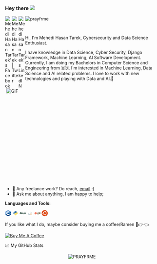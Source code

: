 ### Hey there <img src="https://media.giphy.com/media/hvRJCLFzcasrR4ia7z/giphy.gif" width="25px">
</a>
<a href="https://www.facebook.com/prayfrme/">
  <img align="left" alt="Mehedi Hasan Tarek's Facebook" width="22px" src="https://raw.githubusercontent.com/peterthehan/peterthehan/master/assets/facebook.svg" />
</a>
<a href="https://twitter.com/prayfrme">
  <img align="left" alt="Mehedi Hasan Tarek | Twitter" width="22px" src="https://raw.githubusercontent.com/peterthehan/peterthehan/master/assets/twitter.svg" />
</a>
<a href="https://www.linkedin.com/in/prayfrme/">
  <img align="left" alt="Mehedi Hasan Tarek's LinkedIN" width="22px" src="https://raw.githubusercontent.com/peterthehan/peterthehan/master/assets/linkedin.svg" />
</a>
<p> <img src="![Profile views](https://gpvc.arturio.dev/PRAYFRME)" alt="prayfrme" /> </p>

<br />

Hi, I'm Mehedi Hasan Tarek, Cybersecurity and Data Science Enthusiast.

I have knowledge in Data Science, Cyber Security, Django Framework, Machine Learning, AI Software Development. Currently, I am doing my Bachelors in Computer Science and Engineering from 🇧🇩. I'm interested in Machine Learning, Data Science and AI related problems. I love to work with new technologies and playing with Data and AI.🤖




  <img align="right" alt="GIF" src="https://github.com/abhisheknaiidu/abhisheknaiidu/blob/master/code.gif?raw=true" width="500" height="320" />
  
- 💼 Any freelance work? Do reach, [email](mailto:mhtarek@live.com) :)
- 💬 Ask me about anything, I am happy to help;

**Languages and Tools:**  

<code><img height="20" src="https://raw.githubusercontent.com/github/explore/80688e429a7d4ef2fca1e82350fe8e3517d3494d/topics/cpp/cpp.png"></code>
<code><img height="20" src="https://raw.githubusercontent.com/github/explore/80688e429a7d4ef2fca1e82350fe8e3517d3494d/topics/python/python.png"></code>
<code><img height="20" src="https://raw.githubusercontent.com/github/explore/80688e429a7d4ef2fca1e82350fe8e3517d3494d/topics/django/django.png"></code>
<code><img height="20" src="https://raw.githubusercontent.com/github/explore/80688e429a7d4ef2fca1e82350fe8e3517d3494d/topics/mysql/mysql.png"></code>
<code><img height="20" src="https://raw.githubusercontent.com/github/explore/80688e429a7d4ef2fca1e82350fe8e3517d3494d/topics/git/git.png"></code>
<code><img height="20" src="https://raw.githubusercontent.com/github/explore/80688e429a7d4ef2fca1e82350fe8e3517d3494d/topics/ubuntu/ubuntu.png"></code>


If you like what I do, maybe consider buying me a coffee/Ramen 🥺👉👈

<a href="https://https://www.buymeacoffee.com/prayfrme" target="_blank"><img src="https://cdn.buymeacoffee.com/buttons/v2/default-red.png" alt="Buy Me A Coffee" width="150" ></a>


📈 My GitHub Stats

<p align="center"> <img src="https://github-readme-stats.vercel.app/api?username=PRAYFRME&show_icons=true&theme=gotham" alt="PRAYFRME" />
